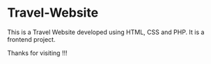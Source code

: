 # Travel-Website

This is a Travel Website developed using HTML, CSS and PHP.
It is a frontend project.

Thanks for visiting !!!
